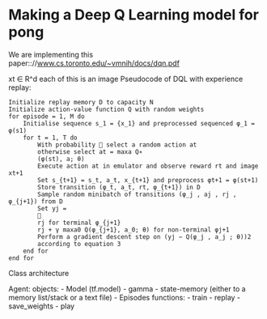 # Making a Deep Q Learning model for pong

We are implementing this paper:://www.cs.toronto.edu/~vmnih/docs/dqn.pdf

xt ∈ R^d each of this is an image
Pseudocode of DQL with experience replay:
```
Initialize replay memory D to capacity N
Initialize action-value function Q with random weights
for episode = 1, M do
	Initialise sequence s_1 = {x_1} and preprocessed sequenced φ_1 = φ(s1)
	for t = 1, T do
		With probability  select a random action at
		otherwise select at = maxa Q∗
		(φ(st), a; θ)
		Execute action at in emulator and observe reward rt and image xt+1
		Set s_{t+1} = s_t, a_t, x_{t+1} and preprocess φt+1 = φ(st+1)
		Store transition (φ_t, a_t, rt, φ_{t+1}) in D
		Sample random minibatch of transitions (φ_j , aj , rj , φ_{j+1}) from D
		Set yj =
		
		rj for terminal φ_{j+1}
		rj + γ maxa0 Q(φ_{j+1}, a_0; θ) for non-terminal φj+1
		Perform a gradient descent step on (yj − Q(φ_j , a_j ; θ))2
		according to equation 3
	end for
end for
```
Class architecture

Agent:
	objects:
		- Model (tf.model)
		- gamma
		- state-memory (either to a memory list/stack or a text file)
		- Episodes
	functions:
		- train
		- replay
		- save_weights
		- play
